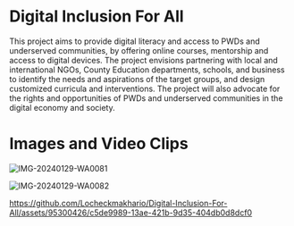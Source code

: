 # Digital Inclusion For All
This project aims to provide digital literacy and access to PWDs and underserved communities, by offering online courses, mentorship and access to digital devices. The project envisions partnering with local and international NGOs, County Education departments, schools, and business to identify the needs and aspirations of the target groups, and design customized curricula and interventions. The project will also advocate for the rights and opportunities of PWDs and underserved communities in the digital economy and society.

# Images and Video Clips
![IMG-20240129-WA0081](https://github.com/Locheckmakhario/Digital-Inclusion-For-All/assets/95300426/7fcfefae-bbca-441d-829a-9d8e5da68099)


![IMG-20240129-WA0082](https://github.com/Locheckmakhario/Digital-Inclusion-For-All/assets/95300426/e963daf8-67df-473f-aeee-665fe614846c)



https://github.com/Locheckmakhario/Digital-Inclusion-For-All/assets/95300426/c5de9989-13ae-421b-9d35-404db0d8dcf0

